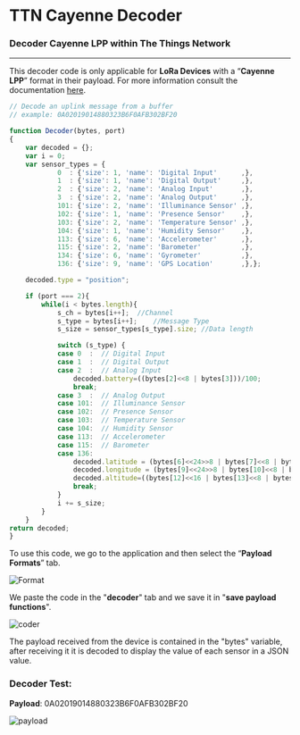 # TTN Cayenne Decoder
### Decoder Cayenne LPP within The Things Network
---
This decoder code is only applicable for **LoRa Devices** with a “**Cayenne LPP**” format in their payload. For more information consult the documentation [here](https://github.com/myDevicesIoT/cayenne-docs/blob/master/docs/LORA.md).


```javascript
// Decode an uplink message from a buffer
// example: 0A02019014880323B6F0AFB302BF20

function Decoder(bytes, port)
{
	var decoded = {};
	var i = 0;
	var sensor_types = {
			0  : {'size': 1, 'name': 'Digital Input'      ,},
			1  : {'size': 1, 'name': 'Digital Output'     ,},
			2  : {'size': 2, 'name': 'Analog Input'       ,},
			3  : {'size': 2, 'name': 'Analog Output'      ,},
			101: {'size': 2, 'name': 'Illuminance Sensor' ,},
			102: {'size': 1, 'name': 'Presence Sensor'    ,},
			103: {'size': 2, 'name': 'Temperature Sensor' ,},
			104: {'size': 1, 'name': 'Humidity Sensor'    ,},
			113: {'size': 6, 'name': 'Accelerometer'      ,},
			115: {'size': 2, 'name': 'Barometer'          ,},
			134: {'size': 6, 'name': 'Gyrometer'          ,},
			136: {'size': 9, 'name': 'GPS Location'       ,},};

	decoded.type = "position";

	if (port === 2){
		while(i < bytes.length){
			s_ch = bytes[i++]; 	//Channel
			s_type = bytes[i++];	//Message Type
			s_size = sensor_types[s_type].size; //Data length

			switch (s_type) {
			case 0  :  // Digital Input
			case 1  :  // Digital Output
			case 2  :  // Analog Input
				decoded.battery=((bytes[2]<<8 | bytes[3]))/100;
				break;
			case 3  :  // Analog Output
			case 101:  // Illuminance Sensor
			case 102:  // Presence Sensor
			case 103:  // Temperature Sensor
			case 104:  // Humidity Sensor
			case 113:  // Accelerometer
			case 115:  // Barometer
			case 136:
				decoded.latitude = (bytes[6]<<24>>8 | bytes[7]<<8 | bytes[8])/10000;
				decoded.longitude = (bytes[9]<<24>>8 | bytes[10]<<8 | bytes[11])/10000;
				decoded.altitude=((bytes[12]<<16 | bytes[13]<<8 | bytes[14])/100);
				break;
			}
			i += s_size;
		}
	}
return decoded;
}
```
To use this code, we go to the application and then select the “**Payload Formats**” tab.

![Format](https://dl.dropboxusercontent.com/s/chyxhjn4u7oc7na/payloadformat-ttn.png)

We paste the code in the "**decoder**" tab and we save it in "**save payload functions**".

![coder](https://dl.dropboxusercontent.com/s/uckimm4ps1cw7wa/decorder-ttn.png)

The payload received from the device is contained in the "bytes" variable, after receiving it it is decoded to display the value of each sensor in a JSON value.

### Decoder Test:
**Payload**: 0A02019014880323B6F0AFB302BF20

![payload](https://dl.dropboxusercontent.com/s/r6zcyzg0w4q57px/payload-ttn.png)
